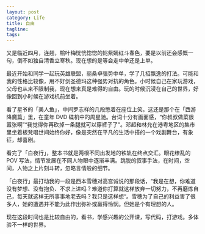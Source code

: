 ```yaml
---
layout: post
category: Life
title: 自由
tagline:
tags: 
---
```


又是临近四月，连翘，榆叶梅恍恍惚惚的姹紫嫣红斗春色，要是以前还会感慨一句，倒不如独自清香立寒秋。现在想的是等会走中单还是上单。

最近开始和同学一起玩英雄联盟，丽桑卓强势中单，学了几招飘逸的打法。可能和我的性格比较像，用不好剑圣德玛这种强势对抗的角色。小时候自己在家玩游戏，父母也从来不限制我，现在想来真是难得的自由。玩的时候沉浸在自己的世界，好像回到小时候在游戏机前坐着。

看了星爷的「美人鱼」，中间罗志祥的几段憋着在座位上笑。这还是那个在「西游降魔篇」里，在童年 DVD 碟机中的周星驰。台词十分有画面感，“你叔叔做菜很嚣张啊”“我觉得你再砍掉一条腿就可以穿裤子了”。邓超和林允在港粤地区的集市里坐着板凳唱世间始终你好，像是突然在平凡的生活中搭的一个戏剧舞台，有象征，却喜剧。

看完了「白夜行」，整本书就是两根不同出发地的铁轨在终点交汇。眼花缭乱的 POV 写法，情节发展在不同人物眼中逐渐丰满。跳脱的叙事手法，在时间，空间，人物之上片刻斗转，忽略言情般的细节。

「白夜行」最打动我的一段是西本雪穗对高宫诚说的那段话，“我是在想，你难道没有梦想、没有抱负、不求上进吗？难道你打算就这样放弃一切努力，不再磨炼自己，每天就这样无所事事地老去吗？我只是这样想“。雪穗为了自己的利益害了很多人，她的遭遇并不能为此作出弥补或赢得怜悯。但她是个有理想的人。

现在这段时间也是比较自由的，看书，学感兴趣的公开课，写代码，打游戏。多体验不一样的世界。
